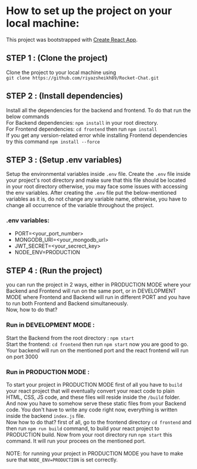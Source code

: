 # How to set up the project on your local machine:

This project was bootstrapped with [Create React App](https://github.com/facebook/create-react-app).

## STEP 1 : (Clone the project)
Clone the project to your local machine using <br>
`git clone https://github.com/riyazsheikh89/Rocket-Chat.git`

## STEP 2 : (Install dependencies)
Install all the dependencies for the backend and frontend. To do that run the below commands <br/> 
For Backend dependencies: `npm install` in your root directory. <br>
For Frontend dependencies: `cd frontend` then run `npm install` <br>
If you get any version-related error while installing Frontend dependencies try this command `npm install --force`

## STEP 3 : (Setup .env variables)
Setup the environmental variables inside `.env` file. Create the `.env` file inside your project's root directory and make sure that this file should be located in your root directory otherwise, you may face some issues with accessing the env variables. After creating the `.env` file put the below-mentioned variables as it is, do not change any variable name, otherwise, you have to change all occurrence of the variable throughout the project.
### .env variables: 
- PORT=<your_port_number>
- MONGODB_URI=<your_mongodb_url>
- JWT_SECRET=<your_secrect_key>
- NODE_ENV=PRODUCTION

## STEP 4 : (Run the project)
you can run the project in 2 ways, either in PRODUCTION MODE where your Backend and Frontend will run on the same port, or in DEVELOPMENT MODE where Frontend and Backend will run in different PORT and you have to run both Frontend and Backend simultaneously. <br>
Now, how to do that?

### Run in DEVELOPMENT MODE :
Start the Backend from the root directory : `npm start` <br>
Start the frontend: `cd frontend` then run `npm start` now you are good to go. Your backend will run on the mentioned port and the react frontend will run on port 3000

### Run in PRODUCTION MODE :
To start your project in PRODUCTION MODE first of all you have to `build` your react project that will eventually convert your react code to plain HTML, CSS, JS code, and these files will reside inside the `/build` folder. And now you have to somehow serve these static files from your Backend code. You don't have to write any code right now, everything is written inside the backend `index.js` file.<br>
Now how to do that? first of all, go to the frontend directory `cd frontend` and then run `npm run build` command, to build your react project to PRODUCTION build. Now from your root directory run `npm start` this command. It will run your procees on the mentioned port.
<br>
<br>
NOTE: for running your project in PRODUCTION MODE you have to make sure that `NODE_ENV=PRODUCTION` is set correctly.
